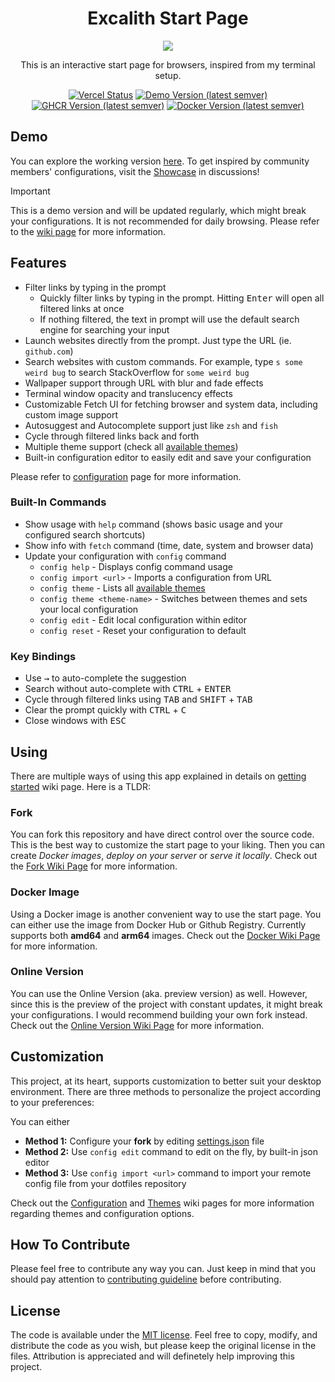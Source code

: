 <div align="center">
	<h1 align="center">Excalith Start Page</h1>
	<img src=".github/startpage.gif" />

This is an interactive start page for browsers, inspired from my terminal setup.

[![Vercel Status](https://therealsujitk-vercel-badge.vercel.app/?app=excalith-start-page)](https://excalith-start-page.vercel.app)
[![Demo Version (latest semver)](https://img.shields.io/github/package-json/v/excalith/excalith-start-page?label=preview)](https://github.com/excalith/excalith-start-page)
[![GHCR Version (latest semver)](https://img.shields.io/github/v/tag/excalith/excalith-start-page?sort=semver&label=ghcr)](https://github.com/excalith/excalith-start-page/pkgs/container/excalith-start-page)
[![Docker Version (latest semver)](https://img.shields.io/docker/v/excalith/start-page?sort=semver&label=docker)](https://hub.docker.com/r/excalith/start-page)

</div>

## Demo

You can explore the working version [here](https://excalith-start-page.vercel.app). To get inspired by community members' configurations, visit the [Showcase](https://github.com/excalith/excalith-start-page/discussions/categories/showcase) in discussions!

> [!IMPORTANT]
> This is a demo version and will be updated regularly, which might break your configurations. It is not recommended for daily browsing. Please refer to the [wiki page](https://github.com/excalith/excalith-start-page/wiki/Getting-Started) for more information.

## Features

-   Filter links by typing in the prompt
    -   Quickly filter links by typing in the prompt. Hitting <kbd>Enter</kbd> will open all filtered links at once
    -   If nothing filtered, the text in prompt will use the default search engine for searching your input
-   Launch websites directly from the prompt. Just type the URL (ie. `github.com`)
-   Search websites with custom commands. For example, type `s some weird bug` to search StackOverflow for `some weird bug`
-   Wallpaper support through URL with blur and fade effects
-   Terminal window opacity and translucency effects
-   Customizable Fetch UI for fetching browser and system data, including custom image support
-   Autosuggest and Autocomplete support just like `zsh` and `fish`
-   Cycle through filtered links back and forth
-   Multiple theme support (check all [available themes](./data/themes/))
-   Built-in configuration editor to easily edit and save your configuration

Please refer to [configuration](https://github.com/excalith/excalith-start-page/wiki/Configuration) page for more information.

### Built-In Commands

-   Show usage with `help` command (shows basic usage and your configured search shortcuts)
-   Show info with `fetch` command (time, date, system and browser data)
-   Update your configuration with `config` command
    -   `config help` - Displays config command usage
    -   `config import <url>` - Imports a configuration from URL
    -   `config theme` - Lists all [available themes](./data/themes/)
    -   `config theme <theme-name>` - Switches between themes and sets your local configuration
    -   `config edit` - Edit local configuration within editor
    -   `config reset` - Reset your configuration to default

### Key Bindings

-   Use <kbd>→</kbd> to auto-complete the suggestion
-   Search without auto-complete with <kbd>CTRL</kbd> + <kbd>ENTER</kbd>
-   Cycle through filtered links using <kbd>TAB</kbd> and <kbd>SHIFT</kbd> + <kbd>TAB</kbd>
-   Clear the prompt quickly with <kbd>CTRL</kbd> + <kbd>C</kbd>
-   Close windows with <kbd>ESC</kbd>

## Using

There are multiple ways of using this app explained in details on [getting started](https://github.com/excalith/excalith-start-page/wiki/Getting-Started) wiki page. Here is a TLDR:

### Fork

You can fork this repository and have direct control over the source code. This is the best way to customize the start page to your liking. Then you can create _Docker images_, _deploy on your server_ or _serve it locally_. Check out the [Fork Wiki Page](https://github.com/excalith/excalith-start-page/wiki/Fork) for more information.

### Docker Image

Using a Docker image is another convenient way to use the start page. You can either use the image from Docker Hub or Github Registry. Currently supports both **amd64** and **arm64** images. Check out the [Docker Wiki Page](https://github.com/excalith/excalith-start-page/wiki/Docker) for more information.

### Online Version

You can use the Online Version (aka. preview version) as well. However, since this is the preview of the project with constant updates, it might break your configurations. I would recommend building your own fork instead. Check out the [Online Version Wiki Page](https://github.com/excalith/excalith-start-page/wiki/Online) for more information.

## Customization

This project, at its heart, supports customization to better suit your desktop environment. There are three methods to personalize the project according to your preferences:

You can either

-   **Method 1:** Configure your **fork** by editing [settings.json](./data/settings.json) file
-   **Method 2:** Use `config edit` command to edit on the fly, by built-in json editor
-   **Method 3:** Use `config import <url>` command to import your remote config file from your dotfiles repository

Check out the [Configuration](https://github.com/excalith/excalith-start-page/wiki/Configuration) and [Themes](https://github.com/excalith/excalith-start-page/wiki/Themes) wiki pages for more information regarding themes and configuration options.

## How To Contribute

Please feel free to contribute any way you can. Just keep in mind that you should pay attention to [contributing guideline](.github/CONTRIBUTING.md) before contributing.

## License

The code is available under the [MIT license](LICENSE). Feel free to copy, modify, and distribute the code as you wish, but please keep the original license in the files. Attribution is appreciated and will definetely help improving this project.
